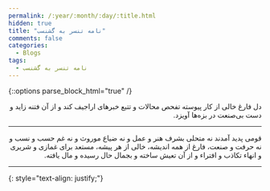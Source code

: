 ```yaml
---
permalink: /:year/:month/:day/:title.html
hidden: true
title: "نامه تنسر به گشنسب"
comments: false
categories:
  - Blogs
tags:
  - نامه تنسر به گشنسب
---
```


{::options parse_block_html="true" /}
<div dir='rtl' align='right'>
دل فارغ خالی از کار پیوسته تفحص محالات و تتبع خبرهای اراجیف کند و از آن فتنه زاید و دست بی‌صنعت در بزه‌ها آویزد.

---

قومی پدید آمدند نه متحلی بشرف هنر و عمل و نه ضیاع موروث و نه غم حسب و نسب و نه حرفت و صنعت، فارغ از همه اندیشه، خالی از هر پیشه، مستعد برای غمازی و شریری و انهاء تکاذب و افتراء و از آن تعیش ساخته و بجمال حال رسیده و مال یافته.

--- 
</div>
{: style="text-align: justify;"}
